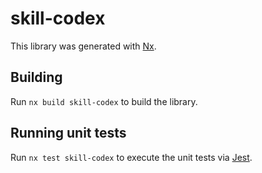 # skill-codex

This library was generated with [Nx](https://nx.dev).

## Building

Run `nx build skill-codex` to build the library.

## Running unit tests

Run `nx test skill-codex` to execute the unit tests via [Jest](https://jestjs.io).
